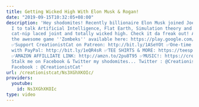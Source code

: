 ```yaml
---
title: Getting Wicked High With Elon Musk & Rogan!
date: "2019-09-15T10:32:05+08:00"
description: 'Hey shodomites! Recently billionaire Elon Musk joined Joe Rogen and
  I to talk Artificial Intelligence, Flat Earth, Simulation theory and to smoke a
  cat-nip laced joint and totally wicked high. Check it da freak out! And please download
  the awesome game ''Zombeks'' available here: https://play.google.com/store/apps/details?id=com.zombecks.flinger.zombecks
  ✅Support CreationistCat on Patreon: http://bit.ly/1ASeYOt ✅One-time contribution
  with PayPal: http://bit.ly/1eQR4sR ✅TEE SHIRTS & MORE: https://teespring.com/stores/creationist-cat
  ✅AMAZON AFFILLIATE LINK: http://amzn.to/2pu8T95 ✅MUSIC!: https://creationistcat.bandcamp.com/
  Stalk me on Facebook & Twitter my shodomites... Twitter : @CreationistCat & @VadimNewquist
  Facebook : @CreationistCat'
url: /creationistcat/Ns3XGhXKOIc/
providers:
  youtube:
    id: Ns3XGhXKOIc
type: video
---
```

